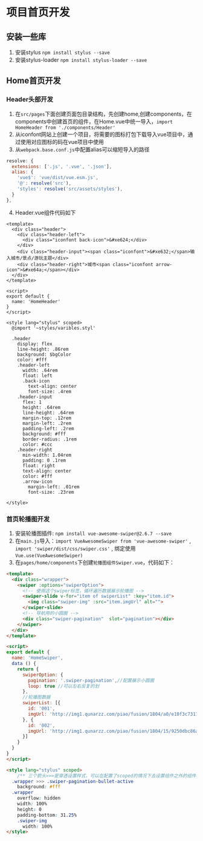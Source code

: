 # 项目首页开发

## 安装一些库
1. 安装stylus `npm install stylus --save`
2. 安装stylus-loader `npm install stylus-loader --save`

## Home首页开发

### Header头部开发
1. 在`src/pages`下面创建页面包目录结构，先创建home,创建components，在components中创建首页的组件，在Home.vue中统一导入，`import HomeHeader from './components/Header'`
2. 从iconfont网站上创建一个项目，将需要的图标打包下载导入vue项目中，通过使用对应图标的码在vue项目中使用
3. 从`webpack.base.conf.js`中配置alias可以缩短导入的路径
```js
resolve: {
  extensions: ['.js', '.vue', '.json'],
  alias: {
    'vue$': 'vue/dist/vue.esm.js',
    '@': resolve('src'),
    'styles': resolve('src/assets/styles'),
  }
},
```
4. Header.vue组件代码如下
```es6
<template>
  <div class="header">
    <div class="header-left">
      <div class="iconfont back-icon">&#xe624;</div>
    </div>
    <div class="header-input"><span class="iconfont">&#xe632;</span>输入城市/景点/游玩主题</div>
    <div class="header-right">城市<span class="iconfont arrow-icon">&#xe64a;</span></div>
  </div>
</template>

<script>
export default {
  name: 'HomeHeader'
}
</script>

<style lang="stylus" scoped>
  @import '~styles/varibles.styl'

  .header
    display: flex
    line-height: .86rem
    background: $bgColor
    color: #fff
    .header-left
      width: .64rem
      float: left
      .back-icon
        text-align: center
        font-size: .4rem
    .header-input
      flex: 1
      height: .64rem
      line-height: .64rem
      margin-top: .12rem
      margin-left: .2rem
      padding-left: .2rem
      background: #fff
      border-radius: .1rem
      color: #ccc
    .header-right
      min-width: 1.04rem
      padding: 0 .1rem
      float: right
      text-align: center
      color: #fff
      .arrow-icon
        margin-left: .01rem
        font-size: .23rem

</style>
```


### 首页轮播图开发

1. 安装轮播图插件: `npm install vue-awesome-swiper@2.6.7 --save`
2. 在`main.js`导入：`import VueAwesomeSwiper from 'vue-awesome-swiper'` , `import 'swiper/dist/css/swiper.css'` , 绑定使用`Vue.use(VueAwesomeSwiper)`
3. 在`pages/home/components`下创建`轮播图组件Swiper.vue`，代码如下：
```html
<template>
  <div class="wrapper">
    <swiper :options="swiperOption">
      <!-- 使用这个swiper标签，循环遍历数据展示轮播图 -->
      <swiper-slide v-for="item of swiperList" :key="item.id">
        <img class="swiper-img" :src="item.imgUrl" alt="">
      </swiper-slide>
      <!-- 导航用的小圆圈 -->
      <div class="swiper-pagination"  slot="pagination"></div>
    </swiper>
  </div>
</template>

<script>
export default {
  name: 'HomeSwiper',
  data () {
    return {
      swiperOption: {
        pagination: '.swiper-pagination',//配置展示小圆圈
        loop: true //可以左右反复的划
      },
      //轮播图数据
      swiperList: [{
        id: '001',
        imgUrl: 'http://img1.qunarzz.com/piao/fusion/1804/a0/e10f3c731160f402.jpg_640x200_77db2bdd.jpg'
      }, {
        id: '002',
        imgUrl: 'http://img1.qunarzz.com/piao/fusion/1804/15/9250dbc86a456302.jpg_640x200_4c7220d4.jpg'
      }]
    }
  }
}
</script>

<style lang="stylus" scoped>
    /** 三个箭头>>>是穿透设置样式，可以在配置了scoped的情况下去设置组件之外的组件样式  */
  .wrapper >>> .swiper-pagination-bullet-active
    background: #fff
  .wrapper
    overflow: hidden
    width: 100%
    height: 0
    padding-bottom: 31.25%
    .swiper-img
      width: 100%
</style>

```